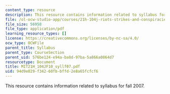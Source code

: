 ```yaml
---
content_type: resource
description: This resource contains information related to syllabus for fall 2007.
file: /ol-ocw-studio-app/courses/21h-104j-riots-strikes-and-conspiracies-in-american-history-fall-2010/94d9e029f34260fbbffd2e8a65fcfcf6_MIT21H_104JF10_syllf07.pdf
file_size: 56958
file_type: application/pdf
learning_resource_types: []
license: https://creativecommons.org/licenses/by-nc-sa/4.0/
ocw_type: OCWFile
parent_title: Syllabus
parent_type: CourseSection
parent_uid: 576be124-e94a-ba8d-97ba-5a866a0864d7
resourcetype: Document
title: MIT21H_104JF10_syllf07.pdf
uid: 94d9e029-f342-60fb-bffd-2e8a65fcfcf6
---
```

This resource contains information related to syllabus for fall 2007.